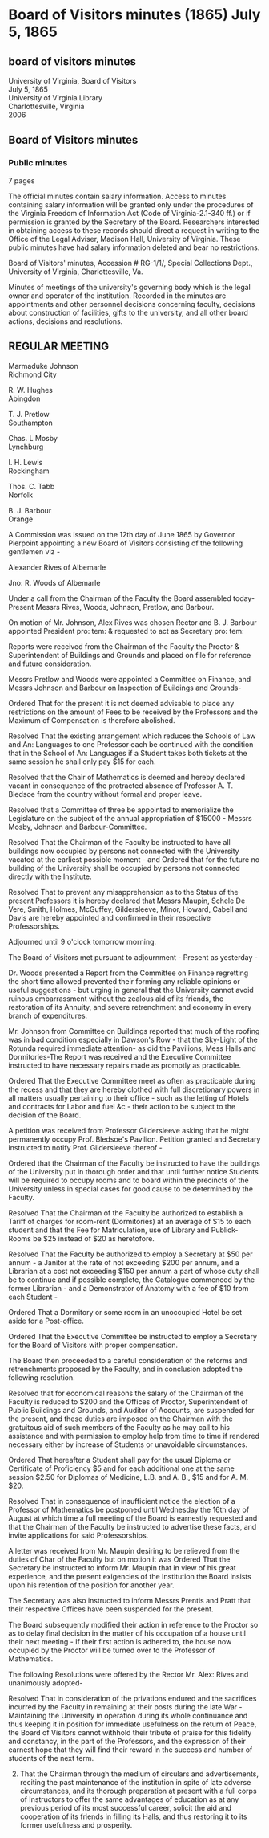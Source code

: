 <!-- llmformatted -->
# Board of Visitors minutes (1865) July 5, 1865

## board of visitors minutes

University of Virginia, Board of Visitors\
July 5, 1865\
University of Virginia Library\
Charlottesville, Virginia\
2006

## Board of Visitors minutes

### Public minutes

7 pages

The official minutes contain salary information. Access to minutes containing salary information will be granted only under the procedures of the Virginia Freedom of Information Act (Code of Virginia-2.1-340 ff.) or if permission is granted by the Secretary of the Board. Researchers interested in obtaining access to these records should direct a request in writing to the Office of the Legal Adviser, Madison Hall, University of Virginia. These public minutes have had salary information deleted and bear no restrictions.

Board of Visitors' minutes, Accession # RG-1/1/, Special Collections Dept., University of Virginia, Charlottesville, Va.

Minutes of meetings of the university's governing body which is the legal owner and operator of the institution. Recorded in the minutes are appointments and other personnel decisions concerning faculty, decisions about construction of facilities, gifts to the university, and all other board actions, decisions and resolutions.

## REGULAR MEETING

Marmaduke Johnson\
Richmond City

R. W. Hughes\
Abingdon

T. J. Pretlow\
Southampton

Chas. L Mosby\
Lynchburg

I. H. Lewis\
Rockingham

Thos. C. Tabb\
Norfolk

B. J. Barbour\
Orange

A Commission was issued on the 12th day of June 1865 by Governor Pierpoint appointing a new Board of Visitors consisting of the following gentlemen viz -

Alexander Rives of Albemarle

Jno: R. Woods of Albemarle

Under a call from the Chairman of the Faculty the Board assembled today- Present Messrs Rives, Woods, Johnson, Pretlow, and Barbour.

On motion of Mr. Johnson, Alex Rives was chosen Rector and B. J. Barbour appointed President pro: tem: & requested to act as Secretary pro: tem:

Reports were received from the Chairman of the Faculty the Proctor & Superintendent of Buildings and Grounds and placed on file for reference and future consideration.

Messrs Pretlow and Woods were appointed a Committee on Finance, and Messrs Johnson and Barbour on Inspection of Buildings and Grounds-

Ordered That for the present it is not deemed advisable to place any restrictions on the amount of Fees to be received by the Professors and the Maximum of Compensation is therefore abolished.

Resolved That the existing arrangement which reduces the Schools of Law and An: Languages to one Professor each be continued with the condition that in the School of An: Languages if a Student takes both tickets at the same session he shall only pay $15 for each.

Resolved that the Chair of Mathematics is deemed and hereby declared vacant in consequence of the protracted absence of Professor A. T. Bledsoe from the country without formal and proper leave.

Resolved that a Committee of three be appointed to memorialize the Legislature on the subject of the annual appropriation of $15000 - Messrs Mosby, Johnson and Barbour-Committee.

Resolved That the Chairman of the Faculty be instructed to have all buildings now occupied by persons not connected with the University vacated at the earliest possible moment - and Ordered that for the future no building of the University shall be occupied by persons not connected directly with the Institute.

Resolved That to prevent any misapprehension as to the Status of the present Professors it is hereby declared that Messrs Maupin, Schele De Vere, Smith, Holmes, McGuffey, Gildersleeve, Minor, Howard, Cabell and Davis are hereby appointed and confirmed in their respective Professorships.

Adjourned until 9 o'clock tomorrow morning.

The Board of Visitors met pursuant to adjournment - Present as yesterday -

Dr. Woods presented a Report from the Committee on Finance regretting the short time allowed prevented their forming any reliable opinions or useful suggestions - but urging in general that the University cannot avoid ruinous embarrassment without the zealous aid of its friends, the restoration of its Annuity, and severe retrenchment and economy in every branch of expenditures.

Mr. Johnson from Committee on Buildings reported that much of the roofing was in bad condition especially in Dawson's Row - that the Sky-Light of the Rotunda required immediate attention- as did the Pavilions, Mess Halls and Dormitories-The Report was received and the Executive Committee instructed to have necessary repairs made as promptly as practicable.

Ordered That the Executive Committee meet as often as practicable during the recess and that they are hereby clothed with full discretionary powers in all matters usually pertaining to their office - such as the letting of Hotels and contracts for Labor and fuel \&c - their action to be subject to the decision of the Board.

A petition was received from Professor Gildersleeve asking that he might permanently occupy Prof. Bledsoe's Pavilion. Petition granted and Secretary instructed to notify Prof. Gildersleeve thereof -

Ordered that the Chairman of the Faculty be instructed to have the buildings of the University put in thorough order and that until further notice Students will be required to occupy rooms and to board within the precincts of the University unless in special cases for good cause to be determined by the Faculty.

Resolved That the Chairman of the Faculty be authorized to establish a Tariff of charges for room-rent (Dormitories) at an average of $15 to each student and that the Fee for Matriculation, use of Library and Publick-Rooms be $25 instead of $20 as heretofore.

Resolved That the Faculty be authorized to employ a Secretary at $50 per annum - a Janitor at the rate of not exceeding $200 per annum, and a Librarian at a cost not exceeding $150 per annum a part of whose duty shall be to continue and if possible complete, the Catalogue commenced by the former Librarian - and a Demonstrator of Anatomy with a fee of $10 from each Student -

Ordered That a Dormitory or some room in an unoccupied Hotel be set aside for a Post-office.

Ordered That the Executive Committee be instructed to employ a Secretary for the Board of Visitors with proper compensation.

The Board then proceeded to a careful consideration of the reforms and retrenchments proposed by the Faculty, and in conclusion adopted the following resolution.

Resolved that for economical reasons the salary of the Chairman of the Faculty is reduced to $200 and the Offices of Proctor, Superintendent of Public Buildings and Grounds, and Auditor of Accounts, are suspended for the present, and these duties are imposed on the Chairman with the gratuitous aid of such members of the Faculty as he may call to his assistance and with permission to employ help from time to time if rendered necessary either by increase of Students or unavoidable circumstances.

Ordered That hereafter a Student shall pay for the usual Diploma or Certificate of Proficiency $5 and for each additional one at the same session $2.50 for Diplomas of Medicine, L.B. and A. B., $15 and for A. M. $20.

Resolved That in consequence of insufficient notice the election of a Professor of Mathematics be postponed until Wednesday the 16th day of August at which time a full meeting of the Board is earnestly requested and that the Chairman of the Faculty be instructed to advertise these facts, and invite applications for said Professorships.

A letter was received from Mr. Maupin desiring to be relieved from the duties of Char of the Faculty but on motion it was Ordered That the Secretary be instructed to inform Mr. Maupin that in view of his great experience, and the present exigencies of the Institution the Board insists upon his retention of the position for another year.

The Secretary was also instructed to inform Messrs Prentis and Pratt that their respective Offices have been suspended for the present.

The Board subsequently modified their action in reference to the Proctor so as to delay final decision in the matter of his occupation of a house until their next meeting - If their first action is adhered to, the house now occupied by the Proctor will be turned over to the Professor of Mathematics.

The following Resolutions were offered by the Rector Mr. Alex: Rives and unanimously adopted-

Resolved That in consideration of the privations endured and the sacrifices incurred by the Faculty in remaining at their posts during the late War - Maintaining the University in operation during its whole continuance and thus keeping it in position for immediate usefulness on the return of Peace, the Board of Visitors cannot withhold their tribute of praise for this fidelity and constancy, in the part of the Professors, and the expression of their earnest hope that they will find their reward in the success and number of students of the next term.

2. That the Chairman through the medium of circulars and advertisements, reciting the past maintenance of the institution in spite of late adverse circumstances, and its thorough preparation at present with a full corps of Instructors to offer the same advantages of education as at any previous period of its most successful career, solicit the aid and cooperation of its friends in filling its Halls, and thus restoring it to its former usefulness and prosperity.
